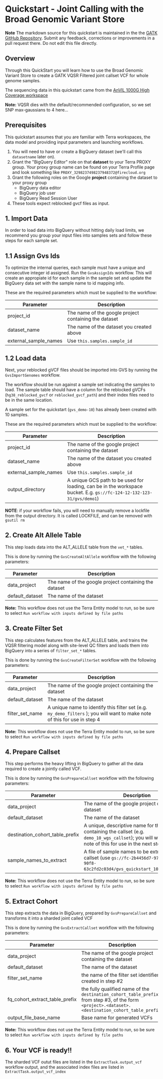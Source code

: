 # Quickstart - Joint Calling with the Broad Genomic Variant Store 

**Note** The markdown source for this quickstart is maintained in the the  [GATK GitHub Repository](https://github.com/broadinstitute/gatk/blob/ah_var_store/scripts/variantstore/TERRA_QUICKSTART.md).  Submit any feedback, corrections or improvements in a pull request there.  Do not edit this file directly.

## Overview
Through this QuickStart you will learn how to use the Broad Genomic Variant Store to create a GATK VQSR Filtered joint callset VCF for whole genome samples.

The sequencing data in this quickstart came from the [AnVIL 1000G High Coverage workspace](https://app.terra.bio/#workspaces/anvil-datastorage/1000G-high-coverage-2019)

**Note:** VQSR dies with the default/recommended configuration, so we set SNP max-gaussians to 4 here...

## Prerequisites

This quickstart assumes that you are familiar with Terra workspaces, the data model and providing input parameters and launching workflows.

1. You will need to have or create a BigQuery dataset (we'll call this `datasetname` later on). 
2. Grant the "BigQuery Editor" role on that **dataset** to your Terra PROXY group.  Your proxy group name can be found on your Terra Profile page and look something like `PROXY_3298237498237948372@firecloud.org`
3. Grant the following roles on the Google **project** containing the dataset to your proxy group
    - BigQuery data editor
    - BigQuery job user
    - BigQuery Read Session User
4. These tools expect reblocked gvcf files as input. 

## 1. Import Data
In order to load data into BigQuery without hitting daily load limits, we recommend you group your input files into samples sets and follow these steps for each sample set.

## 1.1 Assign Gvs Ids 
To optimize the internal queries, each sample must have a unique and consecutive integer id assigned. Run the `GvsAssignIds` workflow. This will create an appropiate id for each sample in the sample set and update the BigQuery data set with the sample name to id mapping info.

These are the required parameters which must be supplied to the workflow:

| Parameter      | Description |
| ----------------- | ----------- |
| project_id | The name of the google project containing the dataset |
| dataset_name      | The name of the dataset you created above       |
| external\_sample_names | Use `this.samples.sample_id` |


## 1.2 Load data

Next, your reblocked gVCF files should be imported into GVS by running the `GvsImportGenomes` workflow.  

The workflow should be run against a sample set indicating the samples to load.  The sample table should have a column for the reblocked gVCFs (`hg38_reblocked_gvcf` or `reblocked_gvcf_path`) and their index files need to be in the same location.

A sample set for the quickstart (`gvs_demo-10`) has already been created with 10 samples.

These are the required parameters which must be supplied to the workflow:

| Parameter      | Description |
| ----------------- | ----------- |
| project_id | The name of the google project containing the dataset |
| dataset_name      | The name of the dataset you created above       |
| external\_sample_names | Use `this.samples.sample_id` |
| output_directory | A unique GCS path to be used for loading, can be in the workspace bucket.  E.g. `gs://fc-124-12-132-123-31/gvs/demo1`)


**NOTE**: if your workflow fails, you will need to manually remove a lockfile from the output directory.  It is called LOCKFILE, and can be removed with `gsutil rm`

## 2. Create Alt Allele Table
This step loads data into the ALT_ALLELE table from the `vet_*` tables.

This is done by running the `GvsCreateAltAllele` workflow with the following parameters:

| Parameter      | Description |
| ----------------- | ----------- |
| data_project | The name of the google project containing the dataset |
| default_dataset      | The name of the dataset  |

**Note:** This workflow does not use the Terra Entity model to run, so be sure to select `Run workflow with inputs defined by file paths`

## 3. Create Filter Set

This step calculates features from the ALT_ALLELE table, and trains the VQSR filtering model along with site-level QC filters and loads them into BigQuery into a series of `filter_set_*` tables.  

This is done by running the `GvsCreateFilterSet` workflow with the following parameters:

| Parameter      | Description |
| ----------------- | ----------- |
| data_project | The name of the google project containing the dataset |
| default_dataset      | The name of the dataset  |
| filter\_set_name | A unique name to identify this filter set (e.g. `my_demo_filters` ); you will want to make note of this for use in step 4  |

**Note:** This workflow does not use the Terra Entity model to run, so be sure to select `Run workflow with inputs defined by file paths`

## 4. Prepare Callset
This step performs the heavy lifting in BigQuery to gather all the data required to create a jointly called VCF.  

This is done by running the `GvsPrepareCallset` workflow with the following parameters:


| Parameter      | Description |
| ----------------- | ----------- |
| data_project | The name of the google project containing the dataset |
| default_dataset      | The name of the dataset  |
| destination\_cohort\_table_prefix | A unique, descriptive name for the tables containing the callset (e.g. `demo_10_wgs_callset`); you will want to make note of this for use in the next step |
| sample\_names\_to_extract | A file of sample names to be extracted in the callset (use `gs://fc-2b4456d7-974b-4b67-90f8-63c2fd2c03d4/gvs_quickstart_10_samples.txt`) |


**Note:** This workflow does not use the Terra Entity model to run, so be sure to select `Run workflow with inputs defined by file paths`

## 5. Extract Cohort

This step extracts the data in BigQuery, prepared by `GvsPrepareCallset` and transforms it into a sharded joint called VCF 

This is done by running the `GvsExtractCallset` workflow with the following parameters:


| Parameter      | Description |
| ----------------- | ----------- |
| data_project | The name of the google project containing the dataset |
| default_dataset      | The name of the dataset  |
| filter\_set_name | the name of the filter set identifier created in step #2 |
| fq_cohort\_extract\_table\_prefix | the fully qualified name of the `destination_cohort_table_prefix` from step #3, of the form `<project>.<dataset>.<destination_cohort_table_prefix>` |
| output_file\_base\_name | Base name for generated VCFs |

**Note:** This workflow does not use the Terra Entity model to run, so be sure to select `Run workflow with inputs defined by file paths`

## 6. Your VCF is ready!!

The sharded VCF outut files are listed in the `ExtractTask.output_vcf` workflow output, and the associated index files are listed in `ExtractTask.output_vcf_index`

